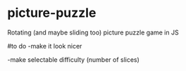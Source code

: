 # picture-puzzle
Rotating (and maybe sliding too) picture puzzle game in JS



#to do 
-make it look nicer

-make selectable difficulty (number of slices)